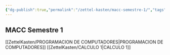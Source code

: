 ```yaml
---
{"dg-publish":true,"permalink":"/zettel-kasten/macc-semestre-1/","tags":["gardenEntry"]}
---
```



## MACC Semestre 1

[[ZettelKasten/PROGRAMACION DE COMPUTADORES\|PROGRAMACION DE COMPUTADORES]]
[[ZettelKasten/CALCULO 1\|CALCULO 1]]
